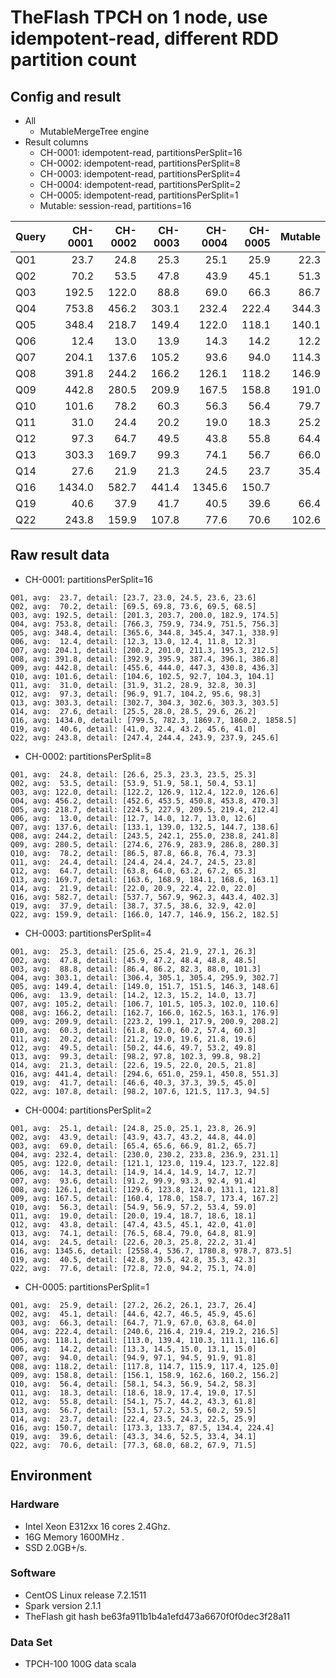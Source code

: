 # TheFlash TPCH on 1 node, use idempotent-read, different RDD partition count

## Config and result
* All
    * MutableMergeTree engine
* Result columns
    * CH-0001: idempotent-read, partitionsPerSplit=16
    * CH-0002: idempotent-read, partitionsPerSplit=8
    * CH-0003: idempotent-read, partitionsPerSplit=4
    * CH-0004: idempotent-read, partitionsPerSplit=2
    * CH-0005: idempotent-read, partitionsPerSplit=1
    * Mutable: session-read, partitions=16

| Query | CH-0001 | CH-0002 | CH-0003 | CH-0004 | CH-0005 | Mutable |
| ----- | ------: | ------: | ------: | ------: | ------: | ------: |
| Q01   |    23.7 |    24.8 |    25.3 |    25.1 |    25.9 |    22.3 |
| Q02   |    70.2 |    53.5 |    47.8 |    43.9 |    45.1 |    51.3 |
| Q03   |   192.5 |   122.0 |    88.8 |    69.0 |    66.3 |    86.7 |
| Q04   |   753.8 |   456.2 |   303.1 |   232.4 |   222.4 |   344.3 |
| Q05   |   348.4 |   218.7 |   149.4 |   122.0 |   118.1 |   140.1 |
| Q06   |    12.4 |    13.0 |    13.9 |    14.3 |    14.2 |    12.2 |
| Q07   |   204.1 |   137.6 |   105.2 |    93.6 |    94.0 |   114.3 |
| Q08   |   391.8 |   244.2 |   166.2 |   126.1 |   118.2 |   146.9 |
| Q09   |   442.8 |   280.5 |   209.9 |   167.5 |   158.8 |   191.0 |
| Q10   |   101.6 |    78.2 |    60.3 |    56.3 |    56.4 |    79.7 |
| Q11   |    31.0 |    24.4 |    20.2 |    19.0 |    18.3 |    25.2 |
| Q12   |    97.3 |    64.7 |    49.5 |    43.8 |    55.8 |    64.4 |
| Q13   |   303.3 |   169.7 |    99.3 |    74.1 |    56.7 |    66.0 |
| Q14   |    27.6 |    21.9 |    21.3 |    24.5 |    23.7 |    35.4 |
| Q16   |  1434.0 |   582.7 |   441.4 |  1345.6 |   150.7 |         |
| Q19   |    40.6 |    37.9 |    41.7 |    40.5 |    39.6 |    66.4 |
| Q22   |   243.8 |   159.9 |   107.8 |    77.6 |    70.6 |   102.6 |

## Raw result data
* CH-0001: partitionsPerSplit=16
```
Q01, avg:  23.7, detail: [23.7, 23.0, 24.5, 23.6, 23.6]
Q02, avg:  70.2, detail: [69.5, 69.8, 73.6, 69.5, 68.5]
Q03, avg: 192.5, detail: [201.3, 203.7, 200.0, 182.9, 174.5]
Q04, avg: 753.8, detail: [766.3, 759.9, 734.9, 751.5, 756.3]
Q05, avg: 348.4, detail: [365.6, 344.8, 345.4, 347.1, 338.9]
Q06, avg:  12.4, detail: [12.3, 13.0, 12.4, 11.8, 12.3]
Q07, avg: 204.1, detail: [200.2, 201.0, 211.3, 195.3, 212.5]
Q08, avg: 391.8, detail: [392.9, 395.9, 387.4, 396.1, 386.8]
Q09, avg: 442.8, detail: [455.6, 444.0, 447.3, 430.8, 436.3]
Q10, avg: 101.6, detail: [104.6, 102.5, 92.7, 104.3, 104.1]
Q11, avg:  31.0, detail: [31.9, 31.2, 28.9, 32.8, 30.3]
Q12, avg:  97.3, detail: [96.9, 91.7, 104.2, 95.6, 98.3]
Q13, avg: 303.3, detail: [302.7, 304.3, 302.6, 303.3, 303.5]
Q14, avg:  27.6, detail: [25.5, 28.0, 28.5, 29.6, 26.2]
Q16, avg: 1434.0, detail: [799.5, 782.3, 1869.7, 1860.2, 1858.5]
Q19, avg:  40.6, detail: [41.0, 32.4, 43.2, 45.6, 41.0]
Q22, avg: 243.8, detail: [247.4, 244.4, 243.9, 237.9, 245.6]
```
* CH-0002: partitionsPerSplit=8
```
Q01, avg:  24.8, detail: [26.6, 25.3, 23.3, 23.5, 25.3]
Q02, avg:  53.5, detail: [53.9, 51.9, 58.1, 50.4, 53.1]
Q03, avg: 122.0, detail: [122.2, 126.9, 112.4, 122.0, 126.6]
Q04, avg: 456.2, detail: [452.6, 453.5, 450.8, 453.8, 470.3]
Q05, avg: 218.7, detail: [224.5, 227.9, 209.5, 219.4, 212.4]
Q06, avg:  13.0, detail: [12.7, 14.0, 12.7, 13.0, 12.6]
Q07, avg: 137.6, detail: [133.1, 139.0, 132.5, 144.7, 138.6]
Q08, avg: 244.2, detail: [243.5, 242.1, 255.0, 238.8, 241.8]
Q09, avg: 280.5, detail: [274.6, 276.9, 283.9, 286.8, 280.3]
Q10, avg:  78.2, detail: [86.5, 87.8, 66.8, 76.4, 73.3]
Q11, avg:  24.4, detail: [24.4, 24.4, 24.7, 24.5, 23.8]
Q12, avg:  64.7, detail: [63.8, 64.0, 63.2, 67.2, 65.3]
Q13, avg: 169.7, detail: [163.6, 168.9, 184.1, 168.6, 163.1]
Q14, avg:  21.9, detail: [22.0, 20.9, 22.4, 22.0, 22.0]
Q16, avg: 582.7, detail: [537.7, 567.9, 962.3, 443.4, 402.3]
Q19, avg:  37.9, detail: [38.7, 37.5, 38.6, 32.9, 42.0]
Q22, avg: 159.9, detail: [166.0, 147.7, 146.9, 156.2, 182.5]
```
* CH-0003: partitionsPerSplit=4
```
Q01, avg:  25.3, detail: [25.6, 25.4, 21.9, 27.1, 26.3]
Q02, avg:  47.8, detail: [45.9, 47.2, 48.4, 48.8, 48.5]
Q03, avg:  88.8, detail: [86.4, 86.2, 82.3, 88.0, 101.3]
Q04, avg: 303.1, detail: [306.4, 305.1, 305.4, 295.9, 302.7]
Q05, avg: 149.4, detail: [149.0, 151.7, 151.5, 146.3, 148.6]
Q06, avg:  13.9, detail: [14.2, 12.3, 15.2, 14.0, 13.7]
Q07, avg: 105.2, detail: [106.7, 101.5, 105.3, 102.0, 110.6]
Q08, avg: 166.2, detail: [162.7, 166.0, 162.5, 163.1, 176.9]
Q09, avg: 209.9, detail: [223.2, 199.1, 217.9, 200.9, 208.2]
Q10, avg:  60.3, detail: [61.8, 62.0, 60.2, 57.4, 60.3]
Q11, avg:  20.2, detail: [21.2, 19.0, 19.6, 21.8, 19.6]
Q12, avg:  49.5, detail: [50.2, 44.6, 49.7, 53.2, 49.8]
Q13, avg:  99.3, detail: [98.2, 97.8, 102.3, 99.8, 98.2]
Q14, avg:  21.3, detail: [22.6, 19.5, 22.0, 20.5, 21.8]
Q16, avg: 441.4, detail: [294.6, 651.0, 259.1, 450.8, 551.3]
Q19, avg:  41.7, detail: [46.6, 40.3, 37.3, 39.5, 45.0]
Q22, avg: 107.8, detail: [98.2, 107.6, 121.5, 117.3, 94.5]
```
* CH-0004: partitionsPerSplit=2
```
Q01, avg:  25.1, detail: [24.8, 25.0, 25.1, 23.8, 26.9]
Q02, avg:  43.9, detail: [43.9, 43.7, 43.2, 44.8, 44.0]
Q03, avg:  69.0, detail: [65.4, 65.6, 66.9, 81.2, 65.7]
Q04, avg: 232.4, detail: [230.0, 230.2, 233.8, 236.9, 231.1]
Q05, avg: 122.0, detail: [121.1, 123.0, 119.4, 123.7, 122.8]
Q06, avg:  14.3, detail: [14.9, 14.4, 14.9, 14.7, 12.7]
Q07, avg:  93.6, detail: [91.2, 99.9, 93.3, 92.4, 91.4]
Q08, avg: 126.1, detail: [129.6, 123.8, 124.0, 131.1, 121.8]
Q09, avg: 167.5, detail: [160.4, 178.0, 158.7, 173.4, 167.2]
Q10, avg:  56.3, detail: [54.9, 56.9, 57.2, 53.4, 59.0]
Q11, avg:  19.0, detail: [20.0, 19.4, 18.7, 18.6, 18.1]
Q12, avg:  43.8, detail: [47.4, 43.5, 45.1, 42.0, 41.0]
Q13, avg:  74.1, detail: [76.5, 68.4, 79.0, 64.8, 81.9]
Q14, avg:  24.5, detail: [22.6, 20.3, 25.8, 22.2, 31.4]
Q16, avg: 1345.6, detail: [2558.4, 536.7, 1780.8, 978.7, 873.5]
Q19, avg:  40.5, detail: [42.8, 39.5, 42.8, 35.3, 42.3]
Q22, avg:  77.6, detail: [72.8, 72.0, 94.2, 75.1, 74.0]
```
* CH-0005: partitionsPerSplit=1
```
Q01, avg:  25.9, detail: [27.2, 26.2, 26.1, 23.7, 26.4]
Q02, avg:  45.1, detail: [44.6, 42.7, 46.5, 45.9, 45.6]
Q03, avg:  66.3, detail: [64.7, 71.9, 67.0, 63.8, 64.0]
Q04, avg: 222.4, detail: [240.6, 216.4, 219.4, 219.2, 216.5]
Q05, avg: 118.1, detail: [113.0, 139.4, 110.3, 111.1, 116.6]
Q06, avg:  14.2, detail: [13.3, 14.5, 15.0, 13.1, 15.0]
Q07, avg:  94.0, detail: [94.9, 97.1, 94.5, 91.9, 91.8]
Q08, avg: 118.2, detail: [117.8, 114.7, 115.9, 117.4, 125.0]
Q09, avg: 158.8, detail: [156.1, 158.9, 162.6, 160.2, 156.2]
Q10, avg:  56.4, detail: [58.1, 54.3, 56.9, 54.2, 58.3]
Q11, avg:  18.3, detail: [18.6, 18.9, 17.4, 19.0, 17.5]
Q12, avg:  55.8, detail: [54.1, 75.7, 44.2, 43.3, 61.8]
Q13, avg:  56.7, detail: [53.1, 57.2, 53.5, 60.2, 59.5]
Q14, avg:  23.7, detail: [22.4, 23.5, 24.3, 22.5, 25.9]
Q16, avg: 150.7, detail: [173.3, 133.7, 87.5, 134.4, 224.4]
Q19, avg:  39.6, detail: [43.3, 34.6, 52.5, 33.4, 34.1]
Q22, avg:  70.6, detail: [77.3, 68.0, 68.2, 67.9, 71.5]
```

## Environment

### Hardware
* Intel Xeon E312xx 16 cores 2.4Ghz.
* 16G Memory 1600MHz .
* SSD 2.0GB+/s.

### Software
* CentOS Linux release 7.2.1511
* Spark version 2.1.1
* TheFlash git hash be63fa911b1b4a1efd473a6670f0f0dec3f28a11

### Data Set
* TPCH-100 100G data scala
